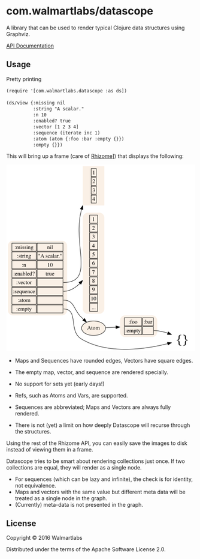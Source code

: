 # com.walmartlabs/datascope

A library that can be used to render typical Clojure data structures using
Graphviz.

[API Documentation](http://walmartlabs.github.io/datascope/)

## Usage

Pretty printing 


```
(require '[com.walmartlabs.datascope :as ds])

(ds/view {:missing nil
          :string "A scalar."
          :n 10
          :enabled? true
          :vector [1 2 3 4]
          :sequence (iterate inc 1)
          :atom (atom {:foo :bar :empty {}})
          :empty {}})
```

This will bring up a frame (care of [Rhizome](https://github.com/ztellman/rhizome)])
that displays the following:

![example](basics.png)

* Maps and Sequences have rounded edges, Vectors have square edges.

* The empty map, vector, and sequence are rendered specially.

* No support for sets yet (early days!)

* Refs, such as Atoms and Vars, are supported.

* Sequences are abbreviated; Maps and Vectors are always fully rendered.

* There is not (yet) a limit on how deeply Datascope will recurse through the structures.

Using the rest of the Rhizome API, you can easily save the images to disk
instead of viewing them in a frame.
         
Datascope tries to be smart about rendering collections just once.
If two collections are equal, they will render as a single node.
          
* For sequences (which can be lazy and infinite), the check is for
  identity, not equivalence.
* Maps and vectors with the same value but different meta data will be 
  treated as a single node in the graph.
* (Currently) meta-data is not presented in the graph.  
         

## License

Copyright © 2016 Walmartlabs

Distributed under the terms of the Apache Software License 2.0.
